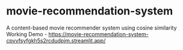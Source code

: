# movie-recommendation-system
A content-based movie recommender system using cosine similarity
Working Demo - https://movie-recommendation-system-cpvvfsyfgkh5s2rcdudpjm.streamlit.app/
